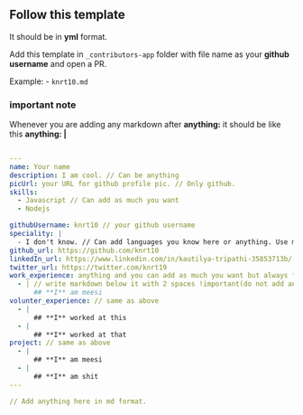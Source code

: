 ## Follow this template

It should be in **yml** format.

Add this template in `_contributors-app` folder with file name as your **github username** and open a PR.

Example: - `knrt10.md`

### important note

Whenever you are adding any markdown after **anything:** it should be like this **anything: |**

```yml

---
name: Your name
description: I am cool. // Can be anything
picUrl: your URL for github profile pic. // Only github.
skills:
  - Javascript // Can add as much you want
  - Nodejs

githubUsername: knrt10 // your github username
speciality: |
  - I don't know. // Can add languages you know here or anything. Use markdown
github_url: https://github.com/knrt10
linkedIn_url: https://www.linkedin.com/in/kautilya-tripathi-35853713b/
twitter_url: https://twitter.com/knrt19
work_experience: anything and you can add as much you want but always follow markdown here
  - | // write markdown below it with 2 spaces !important(do not add any imageUrl here)
      ## **I** am meesi
volunter_experience: // same as above
  - |
      ## **I** worked at this
  - |
      ## **I** worked at that            
project: // same as above
  - |
      ## **I** am meesi
  - |
      ## **I** am shit
---

// Add anything here in md format.

```

